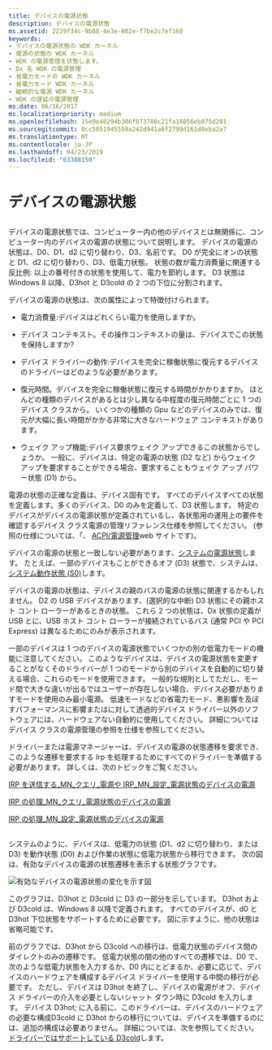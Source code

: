 ```yaml
---
title: デバイスの電源状態
description: デバイスの電源状態
ms.assetid: 2229f34c-9b88-4e3e-802e-f7be2c7ef168
keywords:
- デバイスの電源状態の WDK カーネル
- 電源の状態の WDK カーネル
- WDK の電源管理を状態します。
- Dx 名 WDK の電源管理
- 省電力モードの WDK カーネル
- 省電力モード WDK カーネル
- 継続的な電源 WDK カーネル
- WDK の遅延の電源管理
ms.date: 06/16/2017
ms.localizationpriority: medium
ms.openlocfilehash: 15e0e40294b306f873788c21fa18856eb075d201
ms.sourcegitcommit: 0cc5051945559a242d941a6f2799d161d8eba2a7
ms.translationtype: MT
ms.contentlocale: ja-JP
ms.lasthandoff: 04/23/2019
ms.locfileid: "63388150"
---
```

# <a name="device-power-states"></a>デバイスの電源状態


## <a href="" id="ddk-device-power-states-kg"></a>


デバイスの電源状態では、コンピューター内の他のデバイスとは無関係に、コンピューター内のデバイスの電源の状態について説明します。 デバイスの電源の状態は、D0、D1、d2 に切り替わり、D3、名前です。 D0 が完全にオンの状態と D1、d2 に切り替わり、D3、低電力状態。 状態の数が電力消費量に関連する反比例: 以上の番号付きの状態を使用して、電力を節約します。 D3 状態は Windows 8 以降、D3hot と D3cold の 2 つの下位に分割されます。

デバイスの電源の状態は、次の属性によって特徴付けられます。

-   電力消費量:デバイスはどれくらい電力を使用しますか。

-   デバイス コンテキスト。その操作コンテキストの量は、デバイスでこの状態を保持しますか?

-   デバイス ドライバーの動作:デバイスを完全に稼働状態に復元するデバイスのドライバーはどのような必要があります。

-   復元時間。デバイスを完全に稼働状態に復元する時間がかかりますか。 ほとんどの種類のデバイスがあるとは少し異なる中程度の復元時間ごとに 1 つのデバイス クラスから。 いくつかの種類の Gpu などのデバイスのみでは、復元が大幅に長い時間がかかる非常に大きなハードウェア コンテキストがあります。

-   ウェイク アップ機能:デバイス要求ウェイク アップできるこの状態からでしょうか。 一般に、デバイスは、特定の電源の状態 (D2 など) からウェイク アップを要求することができる場合、要求することもウェイク アップ パワー状態 (D1) から。

電源の状態の正確な定義は、デバイス固有です。 すべてのデバイスすべての状態を定義します。多くのデバイス、D0 のみを定義して、D3 状態します。 特定のデバイスがデバイスの電源状態が定義されているし、各状態用の運用上の要件を確認するデバイス クラス電源の管理リファレンス仕様を参照してください。 (参照の仕様については、「、 [ACPI/電源管理](https://go.microsoft.com/fwlink/p/?linkid=57185)web サイトです)。

デバイスの電源の状態と一致しない必要があります、[システムの電源状態](system-power-states.md)します。 たとえば、一部のデバイスもことができるオフ (D3) 状態で、システムは、[システム動作状態 (S0)](system-working-state-s0.md)します。

デバイスの電源の状態は、デバイスの親のバスの電源の状態に関連するかもしれません。 D2 の USB デバイスがあります、(選択的な中断) D3 状態にその親ホスト コント ローラーがあるときの状態。 これら 2 つの状態は、Dx 状態の定義が USB とに、USB ホスト コント ローラーが接続されているバス (通常 PCI や PCI Express) は異なるためにのみが表示されます。

一部のデバイスは 1 つのデバイスの電源状態でいくつかの別の低電力モードの機能に注意してください。 このようなデバイスは、デバイスの電源状態を変更することがなくそのドライバーが 1 つのモードから別のデバイスを自動的に切り替える場合、これらのモードを使用できます。 一般的な規則としてただし、モード間で大きな違いが出るではユーザーが存在しない場合、デバイス必要がありますモードを使用のみ最小電源。 低速モードなどの省電力モード、悪影響を及ぼすパフォーマンスに影響またはに対して透過的デバイス ドライバー以外のソフトウェアには、ハードウェアない自動的に使用してください。 詳細についてはデバイス クラスの電源管理の参照を仕様を参照してください。

ドライバーまたは電源マネージャーは、デバイスの電源の状態遷移を要求でき、このような遷移を要求する Irp を処理するためにすべてのドライバーを準備する必要があります。 詳しくは、次のトピックをご覧ください。

[IRP を送信する\_MN\_クエリ\_電源や IRP\_MN\_設定\_電源状態のデバイスの電源](sending-irp-mn-query-power-or-irp-mn-set-power-for-device-power-states.md)

[IRP の処理\_MN\_クエリ\_電源状態のデバイスの電源](handling-irp-mn-query-power-for-device-power-states.md)

[IRP の処理\_MN\_設定\_電源状態のデバイスの電源](handling-irp-mn-set-power-for-device-power-states.md)

## <a href="" id="power-state-diagram"></a>


システムのように、デバイスは、低電力の状態 (D1、d2 に切り替わり、または D3) を動作状態 (D0) および作業の状態に低電力状態から移行できます。 次の図は、有効なデバイスの電源の状態遷移を表示する状態グラフです。

![有効なデバイスの電源状態の変化を示す図](images/dxpostates.png)

このグラフは、D3hot と D3cold に D3 の一部分を示しています。 D3hot および D3cold は、Windows 8 以降で定義されます。 すべてのデバイスが、d0 と D3hot 下位状態をサポートするために必要です。 図に示すように、他の状態は省略可能です。

前のグラフでは、D3hot から D3cold への移行は、低電力状態のデバイス間のダイレクトのみの遷移です。 低電力状態の間の他のすべての遷移では、D0 で、次のような低電力状態を入力するか、D0 内にとどまるか、必要に応じて、デバイスのハードウェアを構成するデバイス ドライバーを使用する中間の移行が必要です。 ただし、デバイスは D3hot を終了し、デバイスの電源がオフ、デバイス ドライバーの介入を必要としないシャット ダウン時に D3cold を入力します。 デバイス D3hot; に入る前に、このドライバーは、デバイスのハードウェアの必要な構成D3cold に D3hot からの移行については、デバイスを準備するのには、追加の構成は必要ありません。 詳細については、次を参照してください。[ドライバーではサポートしている D3cold](supporting-d3cold-in-a-driver.md)します。

 

 




